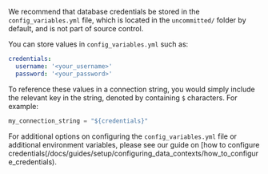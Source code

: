 We recommend that database credentials be stored in the `config_variables.yml` file, which is located in the `uncommitted/` folder by default, and is not part of source control.

You can store values in `config_variables.yml` such as:

```yaml title="YAML file contents"
credentials:
  username: '<your_username>'
  password: '<your_password>'
```

To reference these values in a connection string, you would simply include the relevant key in the string, denoted by containing `$` characters.  For example:

```python title="Python"
my_connection_string = "${credentials}"
```


For additional options on configuring the `config_variables.yml` file or additional environment variables, please see our guide on [how to configure credentials(/docs/guides/setup/configuring_data_contexts/how_to_configure_credentials).